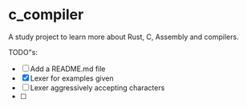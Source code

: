 # c_compiler
A study project to learn more about Rust, C, Assembly and compilers.

TODO"s: 
 - [ ] Add a README.md file 
 - [x] Lexer for examples given
 - [ ] Lexer aggressively accepting characters
 - [ ] 


